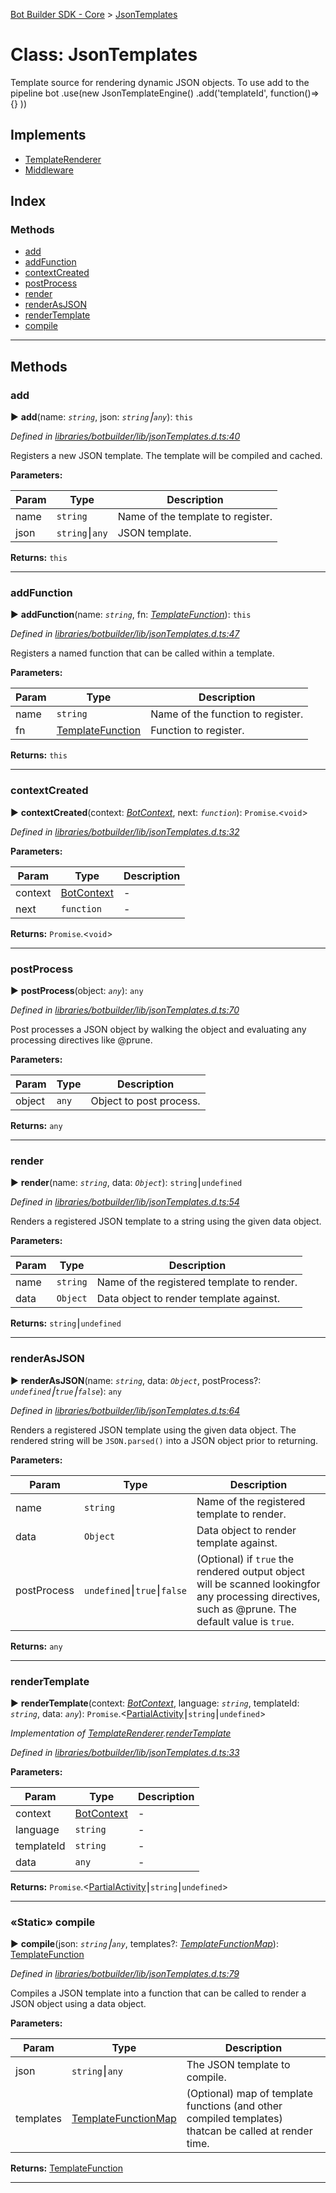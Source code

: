 [Bot Builder SDK - Core](../README.md) > [JsonTemplates](../classes/botbuilder.jsontemplates.md)



# Class: JsonTemplates


Template source for rendering dynamic JSON objects. To use add to the pipeline bot .use(new JsonTemplateEngine() .add('templateId', function()=>{} ))

## Implements

* [TemplateRenderer](../interfaces/botbuilder.templaterenderer.md)
* [Middleware](../interfaces/botbuilder.middleware.md)

## Index

### Methods

* [add](botbuilder.jsontemplates.md#add)
* [addFunction](botbuilder.jsontemplates.md#addfunction)
* [contextCreated](botbuilder.jsontemplates.md#contextcreated)
* [postProcess](botbuilder.jsontemplates.md#postprocess)
* [render](botbuilder.jsontemplates.md#render)
* [renderAsJSON](botbuilder.jsontemplates.md#renderasjson)
* [renderTemplate](botbuilder.jsontemplates.md#rendertemplate)
* [compile](botbuilder.jsontemplates.md#compile)



---
## Methods
<a id="add"></a>

###  add

► **add**(name: *`string`*, json: *`string`⎮`any`*): `this`



*Defined in [libraries/botbuilder/lib/jsonTemplates.d.ts:40](https://github.com/Microsoft/botbuilder-js/blob/6102823/libraries/botbuilder/lib/jsonTemplates.d.ts#L40)*



Registers a new JSON template. The template will be compiled and cached.


**Parameters:**

| Param | Type | Description |
| ------ | ------ | ------ |
| name | `string`   |  Name of the template to register. |
| json | `string`⎮`any`   |  JSON template. |





**Returns:** `this`





___

<a id="addfunction"></a>

###  addFunction

► **addFunction**(name: *`string`*, fn: *[TemplateFunction](../#templatefunction)*): `this`



*Defined in [libraries/botbuilder/lib/jsonTemplates.d.ts:47](https://github.com/Microsoft/botbuilder-js/blob/6102823/libraries/botbuilder/lib/jsonTemplates.d.ts#L47)*



Registers a named function that can be called within a template.


**Parameters:**

| Param | Type | Description |
| ------ | ------ | ------ |
| name | `string`   |  Name of the function to register. |
| fn | [TemplateFunction](../#templatefunction)   |  Function to register. |





**Returns:** `this`





___

<a id="contextcreated"></a>

###  contextCreated

► **contextCreated**(context: *[BotContext](../interfaces/botbuilder.__global.botcontext.md)*, next: *`function`*): `Promise`.<`void`>



*Defined in [libraries/botbuilder/lib/jsonTemplates.d.ts:32](https://github.com/Microsoft/botbuilder-js/blob/6102823/libraries/botbuilder/lib/jsonTemplates.d.ts#L32)*



**Parameters:**

| Param | Type | Description |
| ------ | ------ | ------ |
| context | [BotContext](../interfaces/botbuilder.__global.botcontext.md)   |  - |
| next | `function`   |  - |





**Returns:** `Promise`.<`void`>





___

<a id="postprocess"></a>

###  postProcess

► **postProcess**(object: *`any`*): `any`



*Defined in [libraries/botbuilder/lib/jsonTemplates.d.ts:70](https://github.com/Microsoft/botbuilder-js/blob/6102823/libraries/botbuilder/lib/jsonTemplates.d.ts#L70)*



Post processes a JSON object by walking the object and evaluating any processing directives like @prune.


**Parameters:**

| Param | Type | Description |
| ------ | ------ | ------ |
| object | `any`   |  Object to post process. |





**Returns:** `any`





___

<a id="render"></a>

###  render

► **render**(name: *`string`*, data: *`Object`*): `string`⎮`undefined`



*Defined in [libraries/botbuilder/lib/jsonTemplates.d.ts:54](https://github.com/Microsoft/botbuilder-js/blob/6102823/libraries/botbuilder/lib/jsonTemplates.d.ts#L54)*



Renders a registered JSON template to a string using the given data object.


**Parameters:**

| Param | Type | Description |
| ------ | ------ | ------ |
| name | `string`   |  Name of the registered template to render. |
| data | `Object`   |  Data object to render template against. |





**Returns:** `string`⎮`undefined`





___

<a id="renderasjson"></a>

###  renderAsJSON

► **renderAsJSON**(name: *`string`*, data: *`Object`*, postProcess?: *`undefined`⎮`true`⎮`false`*): `any`



*Defined in [libraries/botbuilder/lib/jsonTemplates.d.ts:64](https://github.com/Microsoft/botbuilder-js/blob/6102823/libraries/botbuilder/lib/jsonTemplates.d.ts#L64)*



Renders a registered JSON template using the given data object. The rendered string will be `JSON.parsed()` into a JSON object prior to returning.


**Parameters:**

| Param | Type | Description |
| ------ | ------ | ------ |
| name | `string`   |  Name of the registered template to render. |
| data | `Object`   |  Data object to render template against. |
| postProcess | `undefined`⎮`true`⎮`false`   |  (Optional) if `true` the rendered output object will be scanned lookingfor any processing directives, such as @prune. The default value is `true`. |





**Returns:** `any`





___

<a id="rendertemplate"></a>

###  renderTemplate

► **renderTemplate**(context: *[BotContext](../interfaces/botbuilder.__global.botcontext.md)*, language: *`string`*, templateId: *`string`*, data: *`any`*): `Promise`.<[Partial]()[Activity]()⎮`string`⎮`undefined`>



*Implementation of [TemplateRenderer](../interfaces/botbuilder.templaterenderer.md).[renderTemplate](../interfaces/botbuilder.templaterenderer.md#rendertemplate)*

*Defined in [libraries/botbuilder/lib/jsonTemplates.d.ts:33](https://github.com/Microsoft/botbuilder-js/blob/6102823/libraries/botbuilder/lib/jsonTemplates.d.ts#L33)*



**Parameters:**

| Param | Type | Description |
| ------ | ------ | ------ |
| context | [BotContext](../interfaces/botbuilder.__global.botcontext.md)   |  - |
| language | `string`   |  - |
| templateId | `string`   |  - |
| data | `any`   |  - |





**Returns:** `Promise`.<[Partial]()[Activity]()⎮`string`⎮`undefined`>





___

<a id="compile"></a>

### «Static» compile

► **compile**(json: *`string`⎮`any`*, templates?: *[TemplateFunctionMap](../#templatefunctionmap)*): [TemplateFunction](../#templatefunction)



*Defined in [libraries/botbuilder/lib/jsonTemplates.d.ts:79](https://github.com/Microsoft/botbuilder-js/blob/6102823/libraries/botbuilder/lib/jsonTemplates.d.ts#L79)*



Compiles a JSON template into a function that can be called to render a JSON object using a data object.


**Parameters:**

| Param | Type | Description |
| ------ | ------ | ------ |
| json | `string`⎮`any`   |  The JSON template to compile. |
| templates | [TemplateFunctionMap](../#templatefunctionmap)   |  (Optional) map of template functions (and other compiled templates) thatcan be called at render time. |





**Returns:** [TemplateFunction](../#templatefunction)





___


